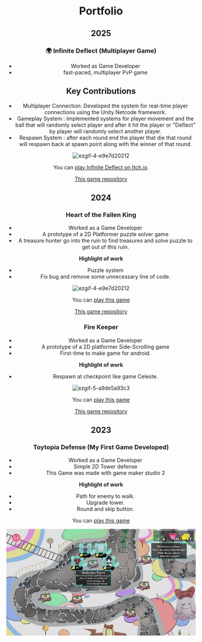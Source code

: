 <div align="center">
  <h1>Portfolio</h1>
</div>
<div align="center">
  

## 2025

### 🌍 Infinite Deflect (Multiplayer Game)
* Worked as Game Developer
* fast-paced, multiplayer PvP game

## Key Contributions  
- Multiplayer Connection: Developed the system for real-time player connections using the Unity Netcode framework.  
- Gameplay System : Implemented systems for player movement and the ball that will randomly select player and after it hit the player or "Deflect" by player will randomly select another player.
- Respawn System : after each round end the player that die that round will respawn back at spawn point along with the winner of that round.

![ezgif-4-e9e7d20212](https://github.com/pbzpooh123/Chayanon_Yimyam_Port/blob/main/Assest/2025-05-0901-39-42online-video-cutter.com-ezgif.com-video-to-gif-converter.gif)

You can [play Infinite Deflect on Itch.io](https://pbzpooh123.itch.io/infinite-deflect).

[This game repository](https://github.com/pbzpooh123/Infinite-Deflect.git)

## 2024

### Heart of the Fallen King

* Worked as a Game Developer
* A prototype of a 2D Platformer puzzle solver game
* A treasure hunter go into the ruin to find treasures and solve puzzle to get out of this ruin.

**Highlight of work**
- Puzzle system
- Fix bug and remove some unnecessary line of code.


![ezgif-4-e9e7d20212](https://github.com/pbzpooh123/Chayanon_Yimyam_Port/blob/main/Assest/2025-05-0822-03-23-ezgif.com-video-to-gif-converter.gif)

You can [play this game](https://pbzpooh123.itch.io/heartofthefallenking) 

[This game repository](https://github.com/pbzpooh123/Heart-of-the-faillen-king.git)


### Fire Keeper 

* Worked as a Game Developer
* A prototype of a 2D platformer Side-Scrolling game
* First-time to make game for android.

**Highlight of work**
- Respawn at checkpoint like game Celeste.

![ezgif-5-a9de5a93c3](https://github.com/pbzpooh123/Chayanon_Yimyam_Port/blob/main/Assest/2025-05-0822-54-51-ezgif.com-video-to-gif-converter.gif)

You can [play this game](https://pbzpooh123.itch.io/grassland-adventures) 

[This game repository](https://github.com/pbzpooh123/Mobile-Project.git)



## 2023

### Toytopia Defense (My First Game Developed)

* Worked as a Game Developer
* Simple 2D Tower defense
* This Game was made with game maker studio 2 

**Highlight of work**
- Path for enemy to walk.
- Upgrade tower.
- Round and skip button.

You can [play this game](https://everlasting8.itch.io/toytopia-defense) 

![ezgif-5-cc3a34df93](https://github.com/pbzpooh123/Chayanon_Yimyam_Port/blob/main/Assest/ezgif.com-video-to-gif-converter.gif)




